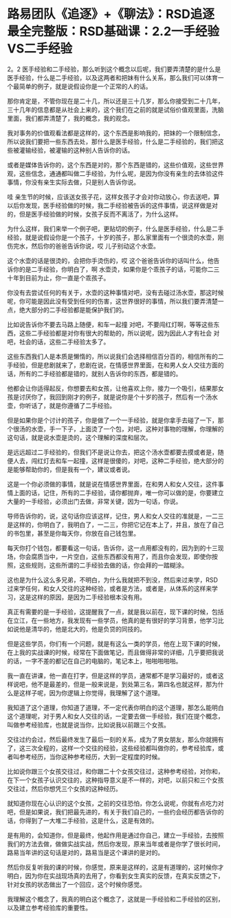 # 路易团队《追逐》+《聊法》：RSD追逐最全完整版：RSD基础课：2.2一手经验VS二手经验

2。2 医手经验和二手经验，那么听到这个概念以后呢，我们要弄清楚的是什么是医手经验，什么是二手经验，以及这两者和把妹有什么关系，那么我们可以体育一个最简单的例子，就是说假设你是一个正常的人的话。

那你肯定是，不管你现在是二十几，所以还是三十几岁，那么你接受到二十几年，三十几年的信息都是从社会上来的，这个我们在之前的就是试俗价值观里面，洗脑里面，我们都弄清楚了，我的概念，我的观念。

我对事务的价值观看法都是这样的，这个东西是影响我的，把妹的一个限制信念，所以说我们要把一些东西去处，那什么是医手经验，什么是二手经验的，我们把这些被灌输经验，被灌输的这种别人告诉你的话。

或者是媒体告诉你的，这个东西是对的，那个东西是错的，这些价值观，这些世界观，这些信念，通通都叫做二手经验，为什么呢，是因为你没有亲生的去体验这件事情，你没有亲生实际去做，只是别人告诉你说。

哇 亲生节的时候，应该送女孩子花，这样女孩子才会对你动放心，你去送吧，算以后你发现，医手经验做的时候，我二手经验被告诉的这件事情，说这样做是对的，但是医手经验做的时候，女孩子反而不离活了，为什么这样。

为什么这样，我们来举一个例子吧，更贴切的例子，什么是医手经验，什么是二手经验，就是说假设你是一个孩子，十岁的孩子，那么家里面有一个很烫的水壶，刚伤完水，然后你的爸爸告诉你说，哎 儿子别动这个水壶。

这个水壶的话是很烫的，会把你手烫伤的，哎 这个爸爸告诉你的话叫什么，他告诉你的是二手经验，你明白了，啊 水壶烫，如果你是个乖孩子的话，可能你二三十年到目前为止，你一直是个乖孩子。

你没有去尝试任何的有关于，水壶的这种事情对吧，没有去碰过汤水壶，那这时候呢，你可能是因此没有受到任何的伤害，这世界很好的事情，所以我们要弄清楚一点，绝大部分的二手经验都是能保护我们的。

比如说告诉你不要去马路上随便，和车一起撞 对吧，不要闯红灯啊，等等这些东西，这些二手经验都是对你有很大的帮助的，所以说呢，因为因此人才有社会 对吧，社会的话，这些二手经验太多了。

这些东西我们人是本质是懒惰的，所以说我们会选择相信百分百的，相信所有的二手经验，但是悲剧就来了，悲剧在说，在情感世界里面，在和男人女人交往方面的话，所有的二手经验都是错的，就别人告诉你的东西，都是错的。

他都会让你适得起反，你想要去和女孩，让他喜欢上你，接力一个吸引，结果那女孩是讨厌你了，我回到刚才的例子，就是说你是个十岁的孩子，然后有一个汤水壶，你听话了，就是你遵循了二手经验。

但是如果你是个讨计的孩子，你是做了一个一手经验，就是你拿手去碰了一下，那个很汤的水壶，手一下子，上面烫了一个包，对吧，这种对事物的理解，你理解的这句话，就是说水壶是烫的，这个理解的深度和层次。

是远远超过二手经验的，但我们不是说让你去，把这个汤水壶都要去摸或者是，随便人去，闯红灯去和车一起撞，这样是很傻的，对吧，这种二手经验，绝大部分的是能够帮助你的，但是我有一个，建议或者说。

这是一个你必须做的事情，就是说在情感世界里面，在和男人和女人交往，这件事情上面的话，记住，所有的二手经验，请你都抛弃，唯一你可以做的是，你要建立大量的一手经验，必须出门去做，非常关键，因为一句话，你说。

导师告诉你的，说，这句话你应该这样，记住，男人和女人交往的准就是，一二三是这样的，你明白了，我明白了，一二三，你把它记在本上了，并且，放在了自己的书包里，甚至是你每天你，你放在自己钱包里。

每天你打个钱包，都要看这一句话，告诉你，这一点用都没有的，因为到的十三现场，你会腐质当中，一片空白，这些东西都没有用了，而且你会发现，即使你按照，这些规则，这些所谓的二手经验去做的话，你会拜的一踏糊涂。

这也是为什么这么多兄弟，不明白，为什么我就把不到没，然后来过来学，RSD过来学任何，和女人交往的这种经验，或者是方法，或者是，从体系的这样来学习，这是这样的原因，是因为二手经验根本没有用。

真正有需要的是一手经验，这提醒我了一点，就是我以前在，现下课的时候，包括在立江，在一些地方，我发现有一些学员，他真的是有很好的学习背景，他学习比如说他是清华的，他是北大的，他是负贷的同技的。

但是这些学员，你们有一个问题，就是有这么一类的学员，他在上现下课的时候，在上我的实战课的时候，经常在下面做笔记，而且做得非常的详细，几乎要把我说的话，一字不差的都记在自己的电脑的，笔记本上，啪啪啪啪啪。

我一直在讲课，他一直在打字，但是这样的学员，通常都不是学习最好的，或者这样说吧，他不是最差的，但是一般来说是，到处第三名，第四名也就这样，那为什么是这样子呢，因为你逻辑上你觉得，我理解了这个道理。

我知道了这个道理，你知道了道理，不一定代表你明白的这个道理，那怎么能明白这个道理呢，对于男人和女人交往的话，一定要去做一手经验，我们在提个概念，叫做参考经验库，也就是说当你，比如说我以前跟三个女孩。

交往过约会过，然后最终发生了最后一刻的关系，成为了男女朋友，那么你就拥有了，这三次全程的，这样一个交往的经验，这些经验都叫做你的，参考经验库，或者叫参考经历，当你这种参考经历，大到一定程度的时候。

比如说你跟三个女孩交往过，和你跟二十个女孩交往过，这种参考经验，对你和，在下一个女孩子认识交往的，这种指导意义是不一样的，对吧，以前只和三个女孩交往过，然后你想凭三个女孩的这种经历。

就知道你现在心认识的这个女孩，之前的交往恐怕，你怎么说呢，你就有点吃力对吧，但是如果说，我们把最先进的，有关于我们自己的，一些约会经历都告诉你的话，你得到了一大堆二手经验，这是什么，这是有效的。

是有用的，会知道你，但是最终，他起作用是通过你自己，建立一手经验，去按照我们的方法去做，做做实战实战，然后你发现，原来当年或者是你学了很长时间，路易当年讲的这句话是对的，路易当是这个课讲的是对的。

然后你反复听我的课的时候，你感觉，原来是这样的，这是有道理的，这时候你才明白，因为你在实战现场真的去用了，你看到女生真实的反馈，在真实反馈之下，针对女孩的状态做出了一个回应，这个时候你感觉。

我理解这个概念了，我真的明白这个概念了，这就是一手经验和二手经验的区别，以及建立参考经验库的重要性。